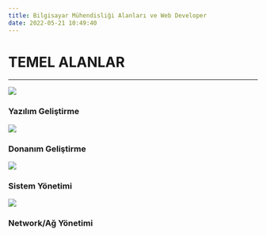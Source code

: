 ```yaml
---
title: Bilgisayar Mühendisliği Alanları ve Web Developer
date: 2022-05-21 10:49:40
---
```


<!-- Section Begin -->

<!-- Page Begin -->
<div class="slider-content shadow">

# TEMEL ALANLAR

<hr />

<div class="container-fluid">
<div class="row row-no-gutters">
    <div class="col-md-3">
        <div class="p-2 mt-2">
            <div class="img-responsive text-center">
                <img src="/img/folio/software-developer.jpg" class="h-md-4" />
            </div>
            <h3><i class="icon icon-right"></i> Yazılım Geliştirme</h3>
        </div>
    </div>
    <div class="col-md-3">
        <div class="p-2 mt-2">
            <div class="img-responsive text-center">
                <img src="/img/folio/hardware-developer.jpg" class="h-md-4" />
            </div>
            <h3><i class="icon icon-right"></i> Donanım Geliştirme</h3>
        </div>
    </div>
    <div class="col-md-3">
        <div class="p-2 mt-2">
            <div class="img-responsive text-center">
                <img src="/img/folio/system-administrator.jpg" class="h-md-4" />
            </div>
            <h3><i class="icon icon-right"></i> Sistem Yönetimi</h3>
        </div>
    </div>
    <div class="col-md-3">
        <div class="p-2 mt-2">
            <div class="img-responsive text-center">
                <img src="/img/folio/network-administrator.jpg" class="h-md-4" />
            </div>
            <h3><i class="icon icon-right"></i> Network/Ağ Yönetimi</h3>
        </div>
    </div>

</div>

</div>

</div>
<!-- Page End -->

<!-- Section End -->